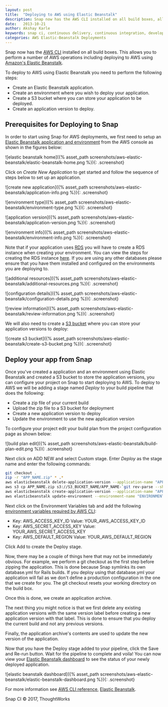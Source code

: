 ```yaml
---
layout: post
title:  "Deploying to AWS using Elastic Beanstalk"
description: Snap now has the AWS CLI installed on all build boxes, allowing you to perform a number of AWS operations including deploying to AWS using Elastic Beanstalk
date:   2013-10-21
author: Akshay Karle
keywords: snap ci, continuous delivery, continuous integration, developer tools, github, AWS, elastic beanstalk, continuous deployment
categories: AWS Elastic-Beanstalk Deployments
---
```


Snap now has the [AWS CLI](http://aws.amazon.com/cli/) installed on all build boxes. This allows you to perform a number of AWS operations including deploying to AWS using [Amazon's Elastic Beanstalk](http://aws.amazon.com/elasticbeanstalk/).

To deploy to AWS using Elastic Beanstalk you need to perform the following steps:
* Create an Elastic Beanstalk application.
* Create an environment where you wish to deploy your application.
* Create a S3 bucket where you can store your application to be deployed.
* Create an application version to deploy.

## Prerequisites for Deploying to Snap

In order to start using Snap for AWS deployments, we first need to setup an [Elastic Beanstalk application and environment](https://console.aws.amazon.com/elasticbeanstalk/home) from the AWS console as shown in the figures below:

![elastic beanstalk home]({% asset_path screenshots/aws-elastic-beanstalk/elastic-beanstalk-home.png %}){: .screenshot}

Click on *Create New Application* to get started and follow the sequence of steps below to set up an application.

![create new application]({% asset_path screenshots/aws-elastic-beanstalk/application-info.png %}){: .screenshot}

![environment type]({% asset_path screenshots/aws-elastic-beanstalk/environment-type.png %}){: .screenshot}

![application version]({% asset_path screenshots/aws-elastic-beanstalk/application-version.png %}){: .screenshot}

![environment info]({% asset_path screenshots/aws-elastic-beanstalk/environment-info.png %}){: .screenshot}

Note that if your application uses [RDS](http://aws.amazon.com/rds/) you will have to create a RDS instance when creating your environment. You can view the steps for creating the RDS instance [here](http://docs.aws.amazon.com/elasticbeanstalk/latest/dg/create_deploy_Ruby.rds.html). If you are using any other databases please ensure that you have them installed and configured on the environments you are deploying to.

![additional resources]({% asset_path screenshots/aws-elastic-beanstalk/additional-resources.png %}){: .screenshot}

![configuration details]({% asset_path screenshots/aws-elastic-beanstalk/configuration-details.png %}){: .screenshot}

![review information]({% asset_path screenshots/aws-elastic-beanstalk/review-information.png %}){: .screenshot}

We will also need to create a [S3 bucket](https://console.aws.amazon.com/s3/home) where you can store your application versions to deploy:

![create s3 bucket]({% asset_path screenshots/aws-elastic-beanstalk/create-s3-bucket.png %}){: .screenshot}

## Deploy your app from Snap

Once you've created a application and an environment using Elastic Beanstalk and created a S3 bucket to store the application versions, you can configure your project on Snap to start deploying to AWS. To deploy to AWS we will be adding a stage named *Deploy* to your build pipeline that does the following:

* Create a zip file of your current build
* Upload the zip file to a S3 bucket for deployment
* Create a new application version to deploy
* Update the environment to use the new application version

To configure your project edit your build plan from the project configuration page as shown below:

![build plan edit]({% asset_path screenshots/aws-elastic-beanstalk/build-plan-edit.png %}){: .screenshot}

Next click on ADD NEW and select Custom stage. Enter *Deploy* as the stage name and enter the following commands:

```bash
git checkout .
zip -r "APP_NAME.zip" * .*
aws elasticbeanstalk delete-application-version --application-name "APP_NAME" --version-label `git rev-parse --short HEAD` --delete-source-bundle
aws s3 cp APP_NAME.zip s3://S3_BUCKET_NAME/APP_NAME-`git rev-parse --short HEAD`.zip
aws elasticbeanstalk create-application-version --application-name "APP_NAME" --version-label `git rev-parse --short HEAD` --source-bundle S3Bucket="S3_BUCKET_NAME",S3Key="APP_NAME-`git rev-parse --short HEAD`.zip"
aws elasticbeanstalk update-environment --environment-name "ENVIRONMENT_NAME" --version-label `git rev-parse --short HEAD`
```

Next click on the Environment Variables tab and add the following [environment variables required by AWS CLI](http://docs.aws.amazon.com/cli/latest/userguide/cli-chap-getting-started.html#config-settings-and-precedence):

* Key: AWS_ACCESS_KEY_ID      Value: YOUR_AWS_ACCESS_KEY_ID
* Key: AWS_SECRET_ACCESS_KEY  Value: YOUR_AWS_SECRET_ACCESS_KEY
* Key: AWS_DEFAULT_REGION     Value: YOUR_AWS_DEFAULT_REGION

Click Add to create the Deploy stage.

Now, there may be a couple of things here that may not be immediately obvious. For example, we perform a git checkout as the first step before zipping the application. This is done because Snap symlinks its own database.yml for Rails builds. If you deploy using that database.yml your application will fail as we don't define a production configuration in the one that we create for you. The git checkout resets your working directory on the build box.

Once this is done, we create an application archive.

The next thing you might notice is that we first delete any existing application versions with the same version label before creating a new application version with that label. This is done to ensure that you deploy the current build and not any previous versions.

Finally, the application archive's contents are used to update the new version of the application.

Now that you have the Deploy stage added to your pipeline, click the Save and Re-run button. Wait for the pipeline to complete and voila! You can now view your [Elastic Beanstalk dashboard](https://console.aws.amazon.com/elasticbeanstalk/home) to see the status of your newly deployed application.

![elastic beanstalk dashboard]({% asset_path screenshots/aws-elastic-beanstalk/elastic-beanstalk-dashboard.png %}){: .screenshot}

For more information see [AWS CLI reference](http://docs.aws.amazon.com/cli/latest/reference/), [Elastic Beanstalk](http://docs.aws.amazon.com/elasticbeanstalk/latest/dg/Welcome.html).

 
Snap CI © 2017, ThoughtWorks
